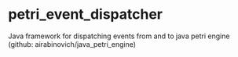 # petri_event_dispatcher
Java framework for dispatching events from and to java petri engine (github: airabinovich/java_petri_engine)
